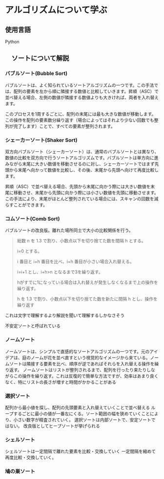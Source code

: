 # アルゴリズムについて学ぶ

## 使用言語

Python

## 　ソートについて解説

### バブルソート(Bubble Sort)

バブルソートは、よく知られているソートアルゴリズムの一つです。この手法では、配列の要素を左から順に隣接する数値と比較していきます。昇順（ASC）で並べ替える場合、左側の数値が隣接する数値よりも大きければ、両者を入れ替えます。

このプロセスを1周するごとに、配列の末尾には最も大きな数値が移動します。この操作を配列の要素数分繰り返す（場合によってはそれより少ない回数でも整列が完了します）ことで、すべての要素が整列されます。

### シェーカーソート(Shaker Sort)

双方向バブルソート（シェーカーソート）は、通常のバブルソートとは異なり、数値の比較を双方向で行うソートアルゴリズムです。バブルソートは単方向に進みながら末尾に大きい数値を移動させるのに対し、シェーカーソートではまず先頭から末尾へ向かって数値を比較し、その後、末尾から先頭へ向けて再度比較します。

昇順（ASC）で並べ替える場合、先頭から末尾に向かう際には大きい数値を末尾に移動させ、末尾から先頭に向かう際には小さい数値を先頭に移動させます。この手法により、末尾がほとんど整列されている場合には、スキャンの回数を減らすことができます。

### コムソート(Comb Sort)

バブルソートの改良版。離れた場所同士で大小の比較関係を行う。
> 総数 n を 1.3 で割り、小数点以下を切り捨てた数を間隔 h とする。
>
> i=0 とする。
>
> i 番目と i+h 番目を比べ、i+h 番目が小さい場合入れ替える。
>
> i=i+1 とし、i+h>n となるまで3を繰り返す。
>
> hがすでに1になっている場合は入れ替えが発生しなくなるまで上の操作を繰り返す。
>
> h を 1.3 で割り、小数点以下を切り捨てた数を新たに間隔 h とし、操作を繰り返す

これは文字で理解するより解説を聞いて理解するしかなさそう

不安定ソートと呼ばれている

### ノームソート

ノームソートは、シンプルで直感的なソートアルゴリズムの一つです。元のアイデアは、庭のノームが花を並べ直すという視覚的なイメージから来ている。ノームソートは隣接する要素を比べ、順序が逆であればそれらを入れ替える操作を繰り返す。
ノームソートはリストが整列されるまで、配列を行ったり来たりしながらこの操作を繰り返す。これは反復的で簡単な方法ですが、効率はあまり良くなく、特にリストの長さが増すと時間がかかることがある

### 選択ソート

配列から最小値を探し、配列の先頭要素と入れ替えていくことで並べ替える
ループするごとに最小の値が一番左にくる。ソート範囲の幅を狭めていくことにより、小さい数字が精査されていく。
選択ソートは内部ソートで、安定ソートではない。
改良版としてヒープソートが挙げられる

### シェルソート

シェルソートは一定間隔で離れた要素を比較・交換していく
一定間隔を縮めて再度比較・交換していく。

### 鳩の巣ソート


